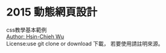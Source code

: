 <h1>2015 動態網頁設計</h1>
css教學基本範例
<br>
<a href="http://hsin-chieh.github.io">Author:
Hsin-Chieh Wu</a>
<br>
License:use git clone or download 下載，
若要使用請註明來源。
